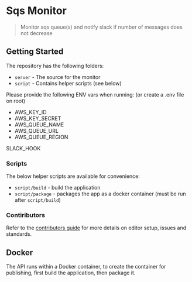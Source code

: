 # Sqs Monitor
> Monitor sqs queue(s) and notify slack if number of messages does not decrease


## Getting Started

The repository has the following folders:

- `server` - The source for the monitor
- `script` - Contains helper scripts (see below)

Please provide the following ENV vars when running: (or create a .env file on root)

- AWS_KEY_ID
- AWS_KEY_SECRET
- AWS_QUEUE_NAME
- AWS_QUEUE_URL
- AWS_QUEUE_REGION

SLACK_HOOK

### Scripts

The below helper scripts are available for convenience:

- `script/build` - build the application
- `script/package` - packages the app as a docker container (must be run after `script/build`)

### Contiributors

Refer to the [contributors guide](CONTRIBUTING.md) for more details on editor setup, issues and standards.

## Docker

The API runs within a Docker container, to create the container
for publishing, first build the application, then package it.
